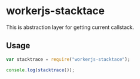 # workerjs-stacktace

This is abstraction layer for getting current callstack. 

## Usage

``` javascript
var stacktrace = require("workerjs-stacktace");

console.log(stacktrace());
```

